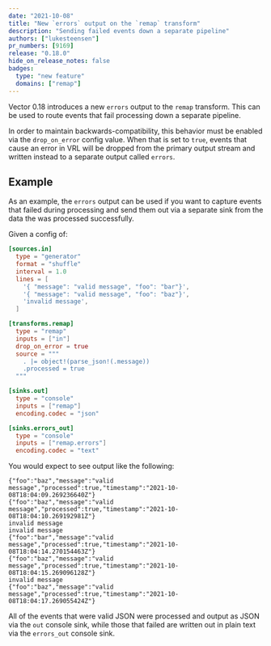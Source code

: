 ```yaml
---
date: "2021-10-08"
title: "New `errors` output on the `remap` transform"
description: "Sending failed events down a separate pipeline"
authors: ["lukesteensen"]
pr_numbers: [9169]
release: "0.18.0"
hide_on_release_notes: false
badges:
  type: "new feature"
  domains: ["remap"]
---
```


Vector 0.18 introduces a new `errors` output to the `remap` transform. This
can be used to route events that fail processing down a separate pipeline.

In order to maintain backwards-compatibility, this behavior must be enabled via
the `drop_on_error` config value. When that is set to `true`, events that
cause an error in VRL will be dropped from the primary output stream and written
instead to a separate output called `errors`.

## Example

As an example, the `errors` output can be used if you want to capture events
that failed during processing and send them out via a separate sink from the
data the was processed successfully.

Given a config of:

```toml
[sources.in]
  type = "generator"
  format = "shuffle"
  interval = 1.0
  lines = [
    '{ "message": "valid message", "foo": "bar"}',
    '{ "message": "valid message", "foo": "baz"}',
    'invalid message',
  ]

[transforms.remap]
  type = "remap"
  inputs = ["in"]
  drop_on_error = true
  source = """
    . |= object!(parse_json!(.message))
    .processed = true
  """

[sinks.out]
  type = "console"
  inputs = ["remap"]
  encoding.codec = "json"

[sinks.errors_out]
  type = "console"
  inputs = ["remap.errors"]
  encoding.codec = "text"
```

You would expect to see output like the following:

```
{"foo":"baz","message":"valid message","processed":true,"timestamp":"2021-10-08T18:04:09.269236640Z"}
{"foo":"baz","message":"valid message","processed":true,"timestamp":"2021-10-08T18:04:10.269192981Z"}
invalid message
invalid message
{"foo":"bar","message":"valid message","processed":true,"timestamp":"2021-10-08T18:04:14.270154463Z"}
{"foo":"baz","message":"valid message","processed":true,"timestamp":"2021-10-08T18:04:15.269096128Z"}
invalid message
{"foo":"baz","message":"valid message","processed":true,"timestamp":"2021-10-08T18:04:17.269055424Z"}
```

All of the events that were valid JSON were processed and output as JSON via the
`out` console sink, while those that failed are written out in plain text via the
`errors_out` console sink.
